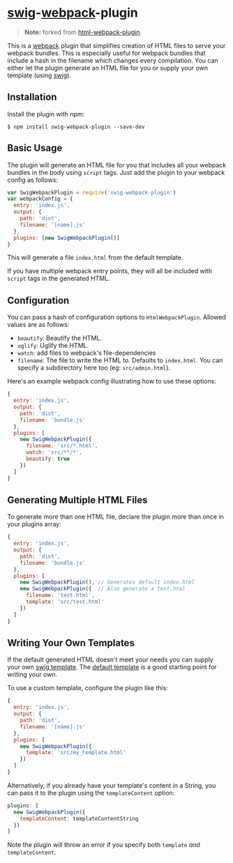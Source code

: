 [swig](https://github.com/paularmstrong/swig)-[webpack](https://github.com/webpack/webpack)-plugin
===================

> **Note:** forked from [html-webpack-plugin](https://github.com/ampedandwired/html-webpack-plugin).

This is a [webpack](http://webpack.github.io/) plugin that simplifies creation of HTML files to serve your
webpack bundles. This is especially useful for webpack bundles that include
a hash in the filename which changes every compilation. You can either let the plugin generate an HTML file for you or supply
your own template (using [swig](https://github.com/paularmstrong/swig)).

Installation
------------
Install the plugin with npm:
```shell
$ npm install swig-webpack-plugin --save-dev
```


Basic Usage
-----------

The plugin will generate an HTML file for you that includes all your webpack
bundles in the body using `script` tags. Just add the plugin to your webpack
config as follows:

```javascript
var SwigWebpackPlugin = require('swig-webpack-plugin')
var webpackConfig = {
  entry: 'index.js',
  output: {
    path: 'dist',
    filename: '[name].js'
  },
  plugins: [new SwigWebpackPlugin()]
}
```

This will generate a file `index.html` from the default template.


If you have multiple webpack entry points, they will all be included with `script`
tags in the generated HTML.


Configuration
-------------
You can pass a hash of configuration options to `HtmlWebpackPlugin`.
Allowed values are as follows:

- `beautify`: Beautify the HTML.
- `uglify`: Uglify the HTML.
- `watch`: add files to webpack's file-dependencies
- `filename`: The file to write the HTML to. Defaults to `index.html`.
   You can specify a subdirectory here too (eg: `src/admin.html`).

Here's an example webpack config illustrating how to use these options:
```javascript
{
  entry: 'index.js',
  output: {
    path: 'dist',
    filename: 'bundle.js'
  },
  plugins: [
    new SwigWebpackPlugin({
      filename: 'src/*.html',
      watch: 'src/**/*',
      beautify: true
    })
  ]
}
```

Generating Multiple HTML Files
------------------------------
To generate more than one HTML file, declare the plugin more than
once in your plugins array:
```javascript
{
  entry: 'index.js',
  output: {
    path: 'dist',
    filename: 'bundle.js'
  },
  plugins: [
    new SwigWebpackPlugin(), // Generates default index.html
    new SwigWebpackPlugin({  // Also generate a test.html
      filename: 'test.html',
      template: 'src/test.html'
    })
  ]
}
```

Writing Your Own Templates
--------------------------
If the default generated HTML doesn't meet your needs you can supply
your own [swig template](https://github.com/paularmstrong/swig).
The [default template](https://github.com/jaylinski/swig-webpack-plugin/blob/master/template/index.html)
is a good starting point for writing your own.

To use a custom template, configure the plugin like this:
```javascript
{
  entry: 'index.js',
  output: {
    path: 'dist',
    filename: '[name].js'
  },
  plugins: [
    new SwigWebpackPlugin({
      template: 'src/my_template.html'
    })
  ]
}
```

Alternatively, if you already have your template's content in a String, you
can pass it to the plugin using the `templateContent` option:
```javascript
plugins: [
  new SwigWebpackPlugin({
    templateContent: templateContentString
  })
]
```

Note the plugin will throw an error if you specify both `template` _and_
`templateContent`.
